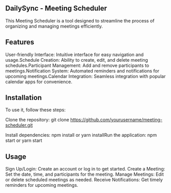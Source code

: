 DailySync - Meeting Scheduler
-----------------
This Meeting Scheduler is a tool designed to streamline the process of organizing and managing meetings efficiently.

Features
--------
User-friendly Interface: Intuitive interface for easy navigation and usage.Schedule Creation: Ability to create, edit, and delete meeting schedules.Participant Management: Add and remove participants to meetings.Notification System: Automated reminders and notifications for upcoming meetings.Calendar Integration: Seamless integration with popular calendar apps for convenience.

Installation
------------
To use it, follow these steps:

Clone the repository: git clone https://github.com/yourusername/meeting-scheduler.git

Install dependencies: npm install or yarn installRun the application: npm start or yarn start

Usage
-----
Sign Up/Login: Create an account or log in to get started.
Create a Meeting: Set the date, time, and participants for the meeting.
Manage Meetings: Edit or delete scheduled meetings as needed.
Receive Notifications: Get timely reminders for upcoming meetings.
